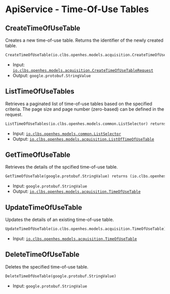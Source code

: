 # ApiService - Time-Of-Use Tables

## CreateTimeOfUseTable

Creates a new time-of-use table. Returns the identifier of the newly created table.

```proto
CreateTimeOfUseTable(io.clbs.openhes.models.acquisition.CreateTimeOfUseTableRequest) returns (google.protobuf.StringValue)
```

- Input: [`io.clbs.openhes.models.acquisition.CreateTimeOfUseTableRequest`](model-io-clbs-openhes-models-acquisition-createtimeofusetablerequest.md)
- Output: `google.protobuf.StringValue`

## ListTimeOfUseTables

Retrieves a paginated list of time-of-use tables based on the specified criteria. The page size and page number (zero-based) can be defined in the request.

```proto
ListTimeOfUseTables(io.clbs.openhes.models.common.ListSelector) returns (io.clbs.openhes.models.acquisition.ListOfTimeOfUseTable)
```

- Input: [`io.clbs.openhes.models.common.ListSelector`](model-io-clbs-openhes-models-common-listselector.md)
- Output: [`io.clbs.openhes.models.acquisition.ListOfTimeOfUseTable`](model-io-clbs-openhes-models-acquisition-listoftimeofusetable.md)

## GetTimeOfUseTable

Retrieves the details of the spcified time-of-use table.

```proto
GetTimeOfUseTable(google.protobuf.StringValue) returns (io.clbs.openhes.models.acquisition.TimeOfUseTable)
```

- Input: `google.protobuf.StringValue`
- Output: [`io.clbs.openhes.models.acquisition.TimeOfUseTable`](model-io-clbs-openhes-models-acquisition-timeofusetable.md)

## UpdateTimeOfUseTable

Updates the details of an existing time-of-use table.

```proto
UpdateTimeOfUseTable(io.clbs.openhes.models.acquisition.TimeOfUseTable)
```

- Input: [`io.clbs.openhes.models.acquisition.TimeOfUseTable`](model-io-clbs-openhes-models-acquisition-timeofusetable.md)

## DeleteTimeOfUseTable

Deletes the specified time-of-use table.

```proto
DeleteTimeOfUseTable(google.protobuf.StringValue)
```

- Input: `google.protobuf.StringValue`

